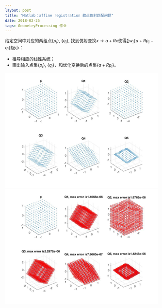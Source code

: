 ```yaml
---
layout: post
title: "Matlab：affine registration 散点仿射匹配问题"
date: 2018-02-25
tags: GeometryProcessing 作业
---
```

给定空间中对应的两组点$\{p_i\}$, $\{q_i\}$, 找到仿射变换$x\to a+Rx$使得$\sum w_i\|a+Rp_i-q_i\|$极小：
 - 推导相应的线性系统；
 - 画出输入点集$\{p_i\}$, $\{q_i\}$，和优化变换后的点集$\{a+Rp_i\}$。

![](/images/posts/gp_homework/12fig_points.jpg)
![](/images/posts/gp_homework/12fig_affine.jpg)
